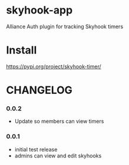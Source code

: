 # skyhook-app
Alliance Auth plugin for tracking Skyhook timers

# Install
https://pypi.org/project/skyhook-timer/

# CHANGELOG

### 0.0.2
- Update so members can view timers

### 0.0.1
- initial test release
- admins can view and edit skyhooks
